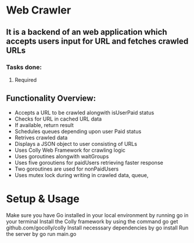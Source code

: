 # Web Crawler

## It is a backend of an web application which accepts users input for URL and fetches crawled URLs


### Tasks done: 
1. Required

## Functionality Overview:

- Accepts a URL to be crawled alongwith isUserPaid status
- Checks for URL in cached URL data
- If available, return result
- Schedules queues depending upon user Paid status
- Retrives crawled data
- Displays a JSON object to user consisting of URLs
- Uses Colly Web Framework for crawling logic
- Uses goroutines alongwith waitGroups
- Uses five goroutiens for paidUsers retrieving faster response
- Two goroutines are used for nonPaidUsers
- Uses mutex lock during writing in crawled data, queue,


# Setup & Usage
Make sure you have Go installed in your local environment by running go in your terminal
Install the Colly framework by using the command go get github.com/gocolly/colly
Install necesssary dependencies by go install
Run the server by go run main.go
